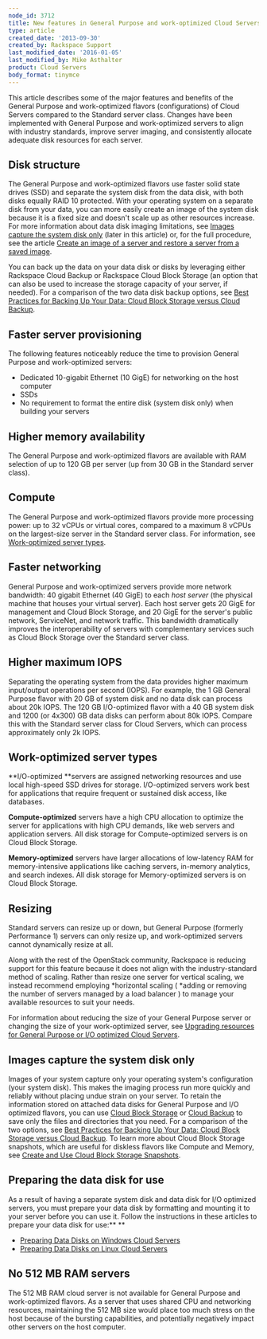 ```yaml
---
node_id: 3712
title: New features in General Purpose and work-optimized Cloud Servers
type: article
created_date: '2013-09-30'
created_by: Rackspace Support
last_modified_date: '2016-01-05'
last_modified_by: Mike Asthalter
product: Cloud Servers
body_format: tinymce
---
```


This article describes some of the major features and benefits of the
General Purpose and work-optimized flavors (configurations) of Cloud
Servers compared to the Standard server class. Changes have been
implemented with General Purpose and work-optimized servers to align
with industry standards, improve server imaging, and consistently
allocate adequate disk resources for each server.

Disk structure
--------------

The General Purpose and work-optimized flavors use faster solid state
drives (SSD) and separate the system disk from the data disk, with both
disks equally RAID 10 protected. With your operating system on a
separate disk from your data, you can more easily create an image of the
system disk because it is a fixed size and doesn't scale up as other
resources increase. For more information about data disk imaging
limitations, see [Images capture the system disk only](#ImageCapture)
(later in this article) or, for the full procedure, see the
article [Create an image of a server and restore a server from a saved
image](/how-to/create-an-image-of-a-server-and-restore-a-server-from-a-saved-image).

You can back up the data on your data disk or disks by leveraging either
Rackspace Cloud Backup or Rackspace Cloud Block Storage (an option that
can also be used to increase the storage capacity of your server, if
needed). For a comparison of the two data disk backup options, see [Best
Practices for Backing Up Your Data: Cloud Block Storage versus Cloud
Backup](/how-to/best-practices-for-backing-up-your-data-cloud-block-storage-versus-cloud-backup).

Faster server provisioning
--------------------------

The following features noticeably reduce the time to provision General
Purpose and work-optimized servers:

-   Dedicated 10-gigabit Ethernet (10 GigE) for networking on the host
    computer
-   SSDs
-   No requirement to format the entire disk (system disk only) when
    building your servers

Higher memory availability
--------------------------

The General Purpose and work-optimized flavors are available with RAM
selection of up to 120 GB per server (up from 30 GB in the Standard
server class).

Compute
-------

The General Purpose and work-optimized flavors provide more processing
power: up to 32 vCPUs or virtual cores, compared to a maximum 8 vCPUs on
the largest-size server in the Standard server class. For information,
see [Work-optimized server types](#SizeOptions).

Faster networking
-----------------

General Purpose and work-optimized servers provide more network
bandwidth: 40 gigabit Ethernet (40 GigE) to each *host server* (the
physical machine that houses your virtual server). Each host server
gets 20 GigE for management and Cloud Block Storage, and 20 GigE for the
server's public network, ServiceNet, and network traffic. This bandwidth
dramatically improves the interoperability of servers with complementary
services such as Cloud Block Storage over the Standard server class.

Higher maximum IOPS
-------------------

Separating the operating system from the data provides higher maximum
input/output operations per second (IOPS). For example, the 1 GB General
Purpose flavor with 20 GB of system disk and no data disk can process
about 20k IOPS. The 120 GB I/O-optimized flavor with a 40 GB system disk
and 1200 (or 4x300) GB data disks can perform about 80k IOPS. Compare
this with the Standard server class for Cloud Servers, which can process
approximately only 2k IOPS.

[]()Work-optimized server types
-------------------------------

**I/O-optimized **servers are assigned networking resources and use
local high-speed SSD drives for storage. I/O-optimized servers work best
for applications that require frequent or sustained disk access, like
databases.

**Compute-optimized** servers have a high CPU allocation to optimize the
server for applications with high CPU demands, like web servers and
application servers. All disk storage for Compute-optimized servers is
on Cloud Block Storage.

**Memory-optimized** servers have larger allocations of low-latency RAM
for memory-intensive applications like caching servers, in-memory
analytics, and search indexes. All disk storage for Memory-optimized
servers is on Cloud Block Storage.

Resizing
--------

Standard servers can resize up or down, but General Purpose (formerly
Performance 1) servers can only resize up, and work-optimized servers
cannot dynamically resize at all.

Along with the rest of the OpenStack community, Rackspace is reducing
support for this feature because it does not align with the
industry-standard method of scaling. Rather than resize one server for
vertical scaling, we instead recommend employing *horizontal
scaling ( *adding or removing the number of servers managed by a load
balancer ) to manage your available resources to suit your needs.

For information about reducing the size of your General Purpose server
or changing the size of your work-optimized server, see [Upgrading
resources for General Purpose or I/O optimized Cloud
Servers](/how-to/upgrading-resources-for-general-purpose-or-io-optimized-cloud-servers).

[]()Images capture the system disk only
---------------------------------------

Images of your system capture only your operating system's configuration
(your system disk). This makes the imaging process run more quickly and
reliably without placing undue strain on your server. To retain the
information stored on attached data disks for General Purpose and I/O
optimized flavors, you can use [Cloud Block
Storage](/how-to/create-and-attach-a-cloud-block-storage-volume)
or [Cloud
Backup](/how-to/rackspace-cloud-backup-install-the-agent-on-linux)
to save only the files and directories that you need. For a comparison
of the two options, see [Best Practices for Backing Up Your Data: Cloud
Block Storage versus Cloud
Backup](/how-to/best-practices-for-backing-up-your-data-cloud-block-storage-versus-cloud-backup).
To learn more about Cloud Block Storage snapshots, which are useful for
diskless flavors like Compute and Memory, see [Create and Use Cloud
Block Storage
Snapshots](/how-to/create-and-use-cloud-block-storage-snapshots).

Preparing the data disk for use
-------------------------------

As a result of having a separate system disk and data disk for I/O
optimized servers, you must prepare your data disk by formatting and
mounting it to your server before you can use it. Follow the
instructions in these articles to prepare your data disk for use:** **

-   [Preparing Data Disks on Windows Cloud
    Servers](/how-to/preparing-data-disks-on-windows-cloud-servers)
-   [Preparing Data Disks on Linux Cloud
    Servers](/how-to/preparing-data-disks-on-linux-cloud-servers)

No 512 MB RAM servers
---------------------

The 512 MB RAM cloud server is not available for General Purpose and
work-optimized flavors. As a server that uses shared CPU and networking
resources, maintaining the 512 MB size would place too much stress on
the host because of the bursting capabilities, and potentially
negatively impact other servers on the host computer.

